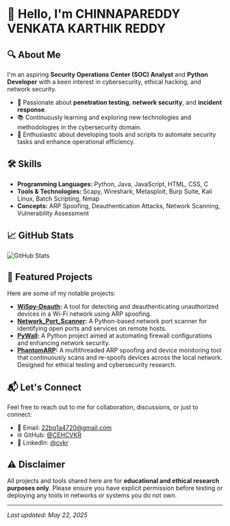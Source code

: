 # 👋 Hello, I'm CHINNAPAREDDY VENKATA KARTHIK REDDY

## 🔍 About Me

I'm an aspiring **Security Operations Center (SOC) Analyst** and **Python Developer** with a keen interest in cybersecurity, ethical hacking, and network security.

- 🔧 Passionate about **penetration testing**, **network security**, and **incident response**.
- 📚 Continuously learning and exploring new technologies and methodologies in the cybersecurity domain.
- 🧠 Enthusiastic about developing tools and scripts to automate security tasks and enhance operational efficiency.

## 🛠️ Skills

- **Programming Languages:** Python, Java, JavaScript, HTML, CSS, C
- **Tools & Technologies:** Scapy, Wireshark, Metasploit, Burp Suite, Kali Linux, Batch Scripting, Nmap
- **Concepts:** ARP Spoofing, Deauthentication Attacks, Network Scanning, Vulnerability Assessment

## 📈 GitHub Stats

![GitHub Stats](https://github-readme-stats.vercel.app/api?username=CEHCVKR&show_icons=true&theme=radical)

## 📌 Featured Projects

Here are some of my notable projects:

- **[WiSpy-Deauth](https://github.com/CEHCVKR/WiSpy-Deauth):** A tool for detecting and deauthenticating unauthorized devices in a Wi-Fi network using ARP spoofing.
- **[Network_Port_Scanner](https://github.com/CEHCVKR/Network_Port_Scanner):** A Python-based network port scanner for identifying open ports and services on remote hosts.
- **[PyWall](https://github.com/CEHCVKR/PyWall):** A Python project aimed at automating firewall configurations and enhancing network security.
- **[PhantomARP](https://github.com/CEHCVKR/PhantomARP):** A multithreaded ARP spoofing and device monitoring tool that continuously scans and re-spoofs devices across the local network. Designed for ethical testing and cybersecurity research.

## 📬 Let's Connect

Feel free to reach out to me for collaboration, discussions, or just to connect:

- 📧 Email: [22bq1a4720@gmail.com](mailto:22bq1a4720@gmail.com)
- 🌐 GitHub: [@CEHCVKR](https://github.com/CEHCVKR)
- 💼 LinkedIn: [@cvkr](https://linkedin.com/in/cvkr)

## ⚠️ Disclaimer

All projects and tools shared here are for **educational and ethical research purposes only**. Please ensure you have explicit permission before testing or deploying any tools in networks or systems you do not own.

---

*Last updated: May 22, 2025*
